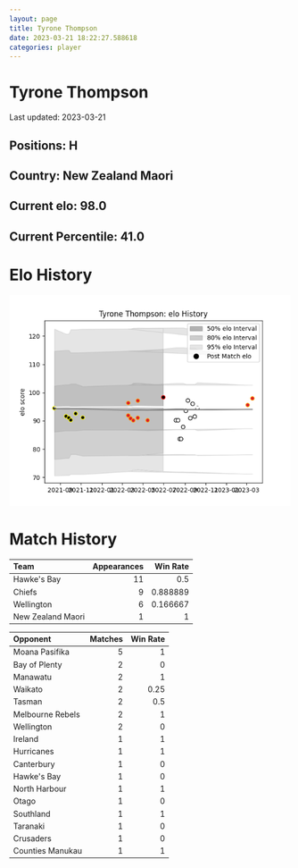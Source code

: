 ```yaml
---  
layout: page  
title: Tyrone Thompson  
date: 2023-03-21 18:22:27.588618  
categories: player  
---
```

# Tyrone Thompson


Last updated: 2023-03-21
## Positions: H

## Country: New Zealand Maori

## Current elo: 98.0

## Current Percentile: 41.0

# Elo History


![elo history](history_TyroneThompson.png)
# Match History


| Team              |   Appearances |   Win Rate |
|:------------------|--------------:|-----------:|
| Hawke's Bay       |            11 |   0.5      |
| Chiefs            |             9 |   0.888889 |
| Wellington        |             6 |   0.166667 |
| New Zealand Maori |             1 |   1        |

| Opponent         |   Matches |   Win Rate |
|:-----------------|----------:|-----------:|
| Moana Pasifika   |         5 |       1    |
| Bay of Plenty    |         2 |       0    |
| Manawatu         |         2 |       1    |
| Waikato          |         2 |       0.25 |
| Tasman           |         2 |       0.5  |
| Melbourne Rebels |         2 |       1    |
| Wellington       |         2 |       0    |
| Ireland          |         1 |       1    |
| Hurricanes       |         1 |       1    |
| Canterbury       |         1 |       0    |
| Hawke's Bay      |         1 |       0    |
| North Harbour    |         1 |       1    |
| Otago            |         1 |       0    |
| Southland        |         1 |       1    |
| Taranaki         |         1 |       0    |
| Crusaders        |         1 |       0    |
| Counties Manukau |         1 |       1    |